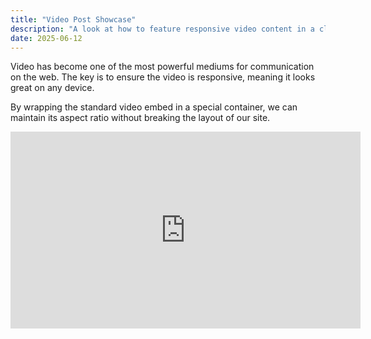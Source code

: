 ```yaml
---
title: "Video Post Showcase"
description: "A look at how to feature responsive video content in a clean layout."
date: 2025-06-12
---
```


Video has become one of the most powerful mediums for communication on the web. The key is to ensure the video is responsive, meaning it looks great on any device.

By wrapping the standard video embed in a special container, we can maintain its aspect ratio without breaking the layout of our site.

<div class="video-container">
    <iframe width="560" height="315" src="https://www.youtube.com/embed/njX2bu-_Vw4?si=QgsGaJGM17u-XsK4" title="YouTube video player" frameborder="0" allow="accelerometer; autoplay; clipboard-write; encrypted-media; gyroscope; picture-in-picture; web-share" referrerpolicy="strict-origin-when-cross-origin" allowfullscreen></iframe>
</div>
